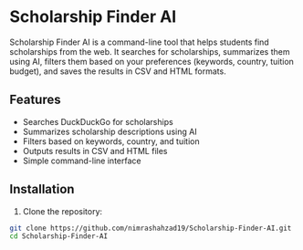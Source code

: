 # Scholarship Finder AI

Scholarship Finder AI is a command-line tool that helps students find scholarships from the web. It searches for scholarships, summarizes them using AI, filters them based on your preferences (keywords, country, tuition budget), and saves the results in CSV and HTML formats.

## Features

- Searches DuckDuckGo for scholarships
- Summarizes scholarship descriptions using AI
- Filters based on keywords, country, and tuition
- Outputs results in CSV and HTML files
- Simple command-line interface

## Installation

1. Clone the repository:

```bash
git clone https://github.com/nimrashahzad19/Scholarship-Finder-AI.git
cd Scholarship-Finder-AI
